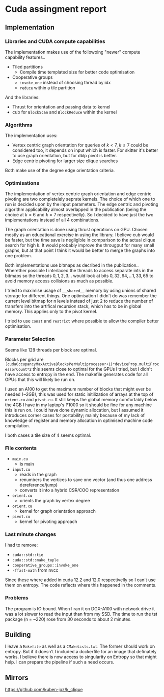 # Cuda assingment report

## Implementation

### Libraries and CUDA compute capabilities
The implementation makes use of the followoing "newer" compute capability features..
- Tiled partitions
    - Compile time templated size for better code optimisation
- Cooperative groups
    - `invoke_one` instead of choosing thread by idx
    - `reduce` within a tile partition

And the libraries:
- Thrust for orientation and passing data to kernel
- cub for `BlockScan` and `BlockReduce` within the kernel

### Algorithms
The implementation uses:
- Vertex centric graph orientation for queries of $k < 7$, $k \leq 7$ could be considered too, it depends on input which is faster. For skitter it's better to use graph orientation, but for dblp pivot is better.
- Edge centric pivoting for larger size clique searches

Both make use of the degree edge orientation criteria.


### Optimisations
The implementation of vertex centric graph orientation and edge centric pivoting are two completelely seprate kernels. The choice of which one to run is decided upon by the input parameters. The edge centric and pivoting algorithm applicability almost overlapped in the publication (being the choice at $k=6$ and $k=7$ respectivelly). So I decided to have just the two implementations instead of all 4 combinations.

The graph orientation is done using thrust operations on GPU. Chosen mostly as an educational exercise in using the library. I believe cub would be faster, but the time save is negligible in comparison to the actual clique search for high k. It would probably improve the througput for many small graphs, but at that point I think it would be better to merge the graphs into one problem.

Both implementations use bitmaps as decribed in the publication.. Wherether possible I interlaced the threads to access separate ints in the bitmaps so the threads $0,1,2,3...$ would look at bits $0,32,64,...1,33,65$ to avoid memory access collisions as much as possible.

I tried to maximise usage of `__shared__` memory by using unions of shared storage for different things. One optimisation I didn't do was remember the current level bitmap for n levels instead of just 2 to reduce the number of transfers into the artifical recursion stack, which has to be in global memory. This applies only to the pivot kernel.

I tried to use `const` and `restrict` where possible to allow the compiler better optimisation.

### Parameter Selection
Seems like 128 threads per block are optimal.

Blocks per grid are `(cudaOccupancyMaxActiveBlocksPerMultiprocessor+1)*deviceProp.multiProcessorCount*2` this seems close to optimal for the GPUs I tried, but I didn't have access to entropy in the end. The makefile generates code for all GPUs that this will likely be run on.

I used an A100 to get the maximum number of blocks that might ever be needed (~2GB), this was used for static initilization of arrays at the top of `orient.cu` and `pivot.cu`. It still keeps the global memory comfortably below the 4GB I have in my laptop's P1000 so it should be fine for any machine this is run on. I could have done dynamic allocation, but I assumed it introduces corner cases for portability; mainly because of my lack of knowledge of register and memory allocation in optimised machine code compilation.

I both cases a tile size of $4$ seems optimal.

### File contents
- `main.cu`
    - is main
- `input.cu` 
    - reads in the graph
    - renumbers the vertices to save one vector (and thus one address dereference/jump)
    - converts it into a hybrid CSR/COO representation
- `orient.cu`
    - orients the graph by vertex degree
- `orient.cu`
    - kernel for graph orientation approach
- `pivot.cu`
    - kernel for pivoting approach


### Last minute changes
I had to remove:
- `cuda::std::tie`
- `cuda::std::make_tuple`
- `cooperative_groups::invoke_one`
- `-ffast-math` from nvcc

Since these where added in cuda 12.2 and 12.0 respectivelly so I can't use them on entropy. The code reflects where this happened in the comments.

### Problems
The program is IO bound. When I ran it on DGX-A100 with network drive it was a lot slower to read the input than from my SSD. The time to run the tst package (n = ~220) rose from 30 seconds to about 2 minutes.


## Building
I leave a `Makefile` as well as a `CMakeLists.txt`. The former should work on entropy. But if it doesn't I included a dockerfile for an image that definately works. I believe there is now access to singularity on Entropy so that might help. I can prepare the pipeline if such a need occurs.

## Mirrors
https://github.com/kuben-joz/k_clique





